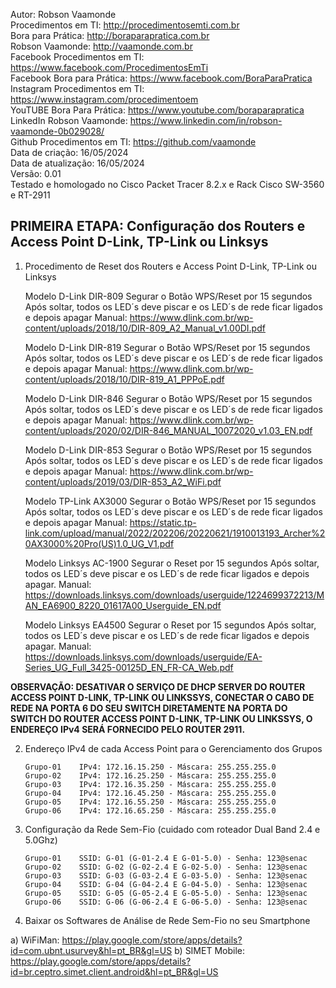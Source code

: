 Autor: Robson Vaamonde<br>
Procedimentos em TI: http://procedimentosemti.com.br<br>
Bora para Prática: http://boraparapratica.com.br<br>
Robson Vaamonde: http://vaamonde.com.br<br>
Facebook Procedimentos em TI: https://www.facebook.com/ProcedimentosEmTi<br>
Facebook Bora para Prática: https://www.facebook.com/BoraParaPratica<br>
Instagram Procedimentos em TI: https://www.instagram.com/procedimentoem<br>
YouTUBE Bora Para Prática: https://www.youtube.com/boraparapratica<br>
LinkedIn Robson Vaamonde: https://www.linkedin.com/in/robson-vaamonde-0b029028/<br>
Github Procedimentos em TI: https://github.com/vaamonde<br>
Data de criação: 16/05/2024<br>
Data de atualização: 16/05/2024<br>
Versão: 0.01<br>
Testado e homologado no Cisco Packet Tracer 8.2.x e Rack Cisco SW-3560 e RT-2911

## PRIMEIRA ETAPA: Configuração dos Routers e Access Point D-Link, TP-Link ou Linksys

01. Procedimento de Reset dos Routers e Access Point D-Link, TP-Link ou Linksys

	Modelo D-Link DIR-809
	Segurar o Botão WPS/Reset por 15 segundos
	Após soltar, todos os LED´s deve piscar e os LED´s de rede ficar ligados e depois apagar
	Manual: https://www.dlink.com.br/wp-content/uploads/2018/10/DIR-809_A2_Manual_v1.00DI.pdf

	Modelo D-Link DIR-819
	Segurar o Botão WPS/Reset por 15 segundos
	Após soltar, todos os LED´s deve piscar e os LED´s de rede ficar ligados e depois apagar
	Manual: https://www.dlink.com.br/wp-content/uploads/2018/10/DIR-819_A1_PPPoE.pdf

	Modelo D-Link DIR-846
	Segurar o Botão WPS/Reset por 15 segundos
	Após soltar, todos os LED´s deve piscar e os LED´s de rede ficar ligados e depois apagar
	Manual: https://www.dlink.com.br/wp-content/uploads/2020/02/DIR-846_MANUAL_10072020_v1.03_EN.pdf

	Modelo D-Link DIR-853
	Segurar o Botão WPS/Reset por 15 segundos
	Após soltar, todos os LED´s deve piscar e os LED´s de rede ficar ligados e depois apagar
	Manual: https://www.dlink.com.br/wp-content/uploads/2019/03/DIR-853_A2_WiFi.pdf

	Modelo TP-Link AX3000
	Segurar o Botão WPS/Reset por 15 segundos
	Após soltar, todos os LED´s deve piscar e os LED´s de rede ficar ligados e depois apagar
	Manual: https://static.tp-link.com/upload/manual/2022/202206/20220621/1910013193_Archer%20AX3000%20Pro(US)1.0_UG_V1.pdf

	Modelo Linksys AC-1900
	Segurar o Reset por 15 segundos
	Após soltar, todos os LED´s deve piscar e os LED´s de rede ficar ligados e depois apagar.
	Manual: https://downloads.linksys.com/downloads/userguide/1224699372213/MAN_EA6900_8220_01617A00_Userguide_EN.pdf

	Modelo Linksys EA4500
	Segurar o Reset por 15 segundos
	Após soltar, todos os LED´s deve piscar e os LED´s de rede ficar ligados e depois apagar.
	Manual: https://downloads.linksys.com/downloads/userguide/EA-Series_UG_Full_3425-00125D_EN_FR-CA_Web.pdf

**OBSERVAÇÃO: DESATIVAR O SERVIÇO DE DHCP SERVER DO ROUTER ACCESS POINT D-LINK, TP-LINK OU LINKSSYS, CONECTAR O CABO DE REDE NA PORTA 6 DO SEU SWITCH DIRETAMENTE NA PORTA DO SWITCH DO ROUTER ACCESS POINT D-LINK, TP-LINK OU LINKSSYS, O ENDEREÇO IPv4 SERÁ FORNECIDO PELO ROUTER 2911.**

02. Endereço IPv4 de cada Access Point para o Gerenciamento dos Grupos

		Grupo-01	IPv4: 172.16.15.250 - Máscara: 255.255.255.0
		Grupo-02	IPv4: 172.16.25.250 - Máscara: 255.255.255.0
		Grupo-03	IPv4: 172.16.35.250 - Máscara: 255.255.255.0
		Grupo-04	IPv4: 172.16.45.250 - Máscara: 255.255.255.0
		Grupo-05	IPv4: 172.16.55.250 - Máscara: 255.255.255.0
		Grupo-06	IPv4: 172.16.65.250 - Máscara: 255.255.255.0

03. Configuração da Rede Sem-Fio (cuidado com roteador Dual Band 2.4 e 5.0Ghz)

		Grupo-01    SSID: G-01 (G-01-2.4 E G-01-5.0) - Senha: 123@senac
		Grupo-02    SSID: G-02 (G-02-2.4 E G-02-5.0) - Senha: 123@senac
		Grupo-03    SSID: G-03 (G-03-2.4 E G-03-5.0) - Senha: 123@senac
		Grupo-04    SSID: G-04 (G-04-2.4 E G-04-5.0) - Senha: 123@senac
		Grupo-05    SSID: G-05 (G-05-2.4 E G-05-5.0) - Senha: 123@senac
		Grupo-06    SSID: G-06 (G-06-2.4 E G-06-5.0) - Senha: 123@senac

04. Baixar os Softwares de Análise de Rede Sem-Fio no seu Smartphone

a) WiFiMan: https://play.google.com/store/apps/details?id=com.ubnt.usurvey&hl=pt_BR&gl=US
b) SIMET Mobile: https://play.google.com/store/apps/details?id=br.ceptro.simet.client.android&hl=pt_BR&gl=US
